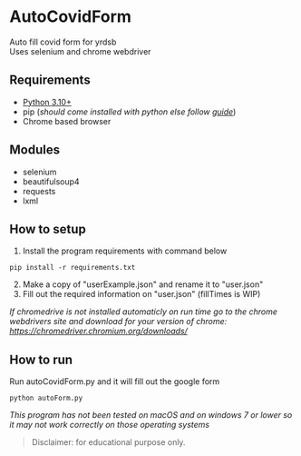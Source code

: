 # AutoCovidForm
Auto fill covid form for yrdsb\
Uses selenium and chrome webdriver
## Requirements
- [Python 3.10+](https://www.python.org/downloads/)
- pip (*should come installed with python else follow [guide](https://pip.pypa.io/en/latest/installation/)*)
- Chrome based browser
## Modules
- selenium
- beautifulsoup4
- requests
- lxml
## How to setup
1. Install the program requirements with command below
```
pip install -r requirements.txt
```
2. Make a copy of "userExample.json" and rename it to "user.json"
3. Fill out the required information on "user.json" (fillTimes is WIP)

*If chromedrive is not installed automaticly on run time go to the chrome webdrivers site and download for your version of chrome: https://chromedriver.chromium.org/downloads/*

## How to run
Run autoCovidForm.py and it will fill out the google form
```
python autoForm.py
```
*This program has not been tested on macOS and on windows 7 or lower so it may not work correctly on those operating systems*
> Disclaimer: for educational purpose only.
